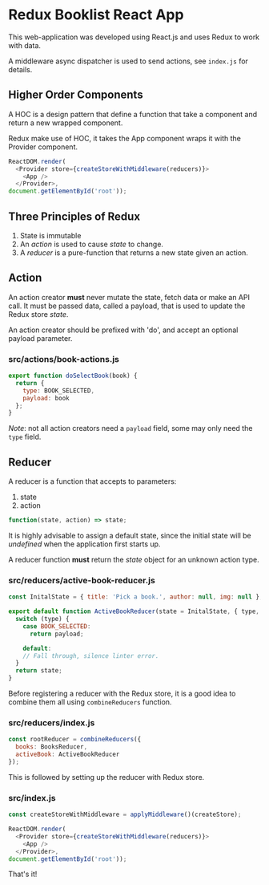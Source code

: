 # Redux Booklist React App

This web-application was developed using React.js and uses Redux to work with data.

A middleware async dispatcher is used to send actions, see `index.js` for details.

## Higher Order Components

A HOC is a design pattern that define a function that take a component and return a new wrapped component.

Redux make use of HOC, it takes the App component wraps it with the Provider component.

```js
ReactDOM.render(
  <Provider store={createStoreWithMiddleware(reducers)}>
    <App />
  </Provider>,
document.getElementById('root'));
```

## Three Principles of Redux

1. State is immutable
1. An _action_ is used to cause _state_ to change.
1. A _reducer_ is a pure-function that returns a new state given an action.

## Action

An action creator **must** never mutate the state, fetch data or make an API call. It must be passed data, called a payload, that is used to update the Redux store _state_.

An action creator should be prefixed with 'do', and accept an optional payload parameter.

### src/actions/book-actions.js

```js
export function doSelectBook(book) {
  return {
    type: BOOK_SELECTED,
    payload: book
  };
}
```

_Note_: not all action creators need a `payload` field, some may only need the `type` field.

## Reducer

A reducer is a function that accepts to parameters:

1. state
1. action

```js
function(state, action) => state;
```

It is highly advisable to assign a default state, since the initial state will be _undefined_ when the application first starts up.

A reducer function **must** return the _state_ object for an unknown action type.

### src/reducers/active-book-reducer.js

```js
const InitalState = { title: 'Pick a book.', author: null, img: null };

export default function ActiveBookReducer(state = InitalState, { type, payload }) {
  switch (type) {
    case BOOK_SELECTED:
      return payload;

    default:
    // Fall through, silence linter error.
  }
  return state;
}
```

Before registering a reducer with the Redux store, it is a good idea to combine them all using `combineReducers` function.

### src/reducers/index.js

```js
const rootReducer = combineReducers({
  books: BooksReducer,
  activeBook: ActiveBookReducer
});
```

This is followed by setting up the reducer with Redux store.

### src/index.js

```js
const createStoreWithMiddleware = applyMiddleware()(createStore);

ReactDOM.render(
  <Provider store={createStoreWithMiddleware(reducers)}>
    <App />
  </Provider>,
document.getElementById('root'));
```

That's it!
